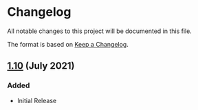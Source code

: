 # Changelog
All notable changes to this project will be documented in this file.

The format is based on [Keep a Changelog](http://keepachangelog.com/en/1.0.0/).

## [1.10] (July 2021)
### Added
- Initial Release

[1.10]: https://github.com/unzerdev/jtl4